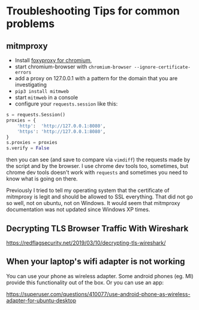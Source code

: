 # Troubleshooting Tips for common problems

## mitmproxy

- Install [foxyproxy for chromium](https://chrome.google.com/webstore/detail/foxyproxy-standard/gcknhkkoolaabfmlnjonogaaifnjlfnp?hl=en),
- start chromium-browser with `chromium-browser --ignore-certificate-errors`
- add a proxy on 127.0.0.1 with a pattern for the domain that you are investigating
- `pip3 install mitmweb`
- start `mitmweb` in a console
- configure your `requests.session` like this:

```python
s = requests.Session()
proxies = {
    'http':  'http://127.0.0.1:8080',
    'https': 'http://127.0.0.1:8080',
}
s.proxies = proxies
s.verify = False
```

then you can see (and save to compare via `vimdiff`) the requests made by the script and by the browser.
I use chrome dev tools too, sometimes, but chrome dev tools doesn't work with `requests` and sometimes you need to know what is going on there.

Previously I tried to tell my operating system that the certificate of mitmproxy is legit and should be allowed to SSL everything.
That did not go so well, not on ubuntu, not on Windows.
It would seem that mitmproxy documentation was not updated since Windows XP times.

## Decrypting TLS Browser Traffic With Wireshark

<https://redflagsecurity.net/2019/03/10/decrypting-tls-wireshark/>

## When your laptop's wifi adapter is not working

You can use your phone as wireless adapter.
Some android phones (eg.
MI) provide this functionality out of the box.
Or you can use an app:

<https://superuser.com/questions/410077/use-android-phone-as-wireless-adapter-for-ubuntu-desktop>
